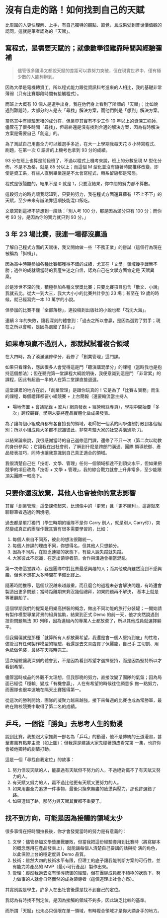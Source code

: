 # 沒有白走的路！如何找到自己的天賦

比周圍的人更快理解、上手，有自己獨特的觀點、直覺，且成果受到普世價值觀的認同，這就是筆者認為的「天賦」。

## 寫程式，是需要天賦的；就像數學很難靠時間與經驗彌補

> 儘管很多雞湯文都說天賦的差距可以靠努力突破，但在現實世界中，僅有極少數的人能夠辦到。

因為大學是電機轉資工，所以程式能力跟從資訊科考進來的人相比，我的基礎非常薄弱（只有比賽那段時間有接觸程式）。

而班上大概有 10 個人是選手出身，我在他們身上看到了所謂的「天賦」；比如說遇到難題時，大部分的人是去「尋找」解決方案，而他們則是「想到」解決方案。

當然其中有經驗累積的成分在，但業界其實有不少工作 10 年以上的資深工程師，儘管花了很多時間「尋找」，但最終還是沒有找到合適的解決方案，因為有時解決方案是需要自己「創造」的。

為了測試自己用盡全力可以離選手多近，在大一上學期我每天花 8 小時寫程式、刷題，在第一次 C 語言的上機考也拿到 93 分的成績。

93 分在班上也算是前段班了，不過以程式上機考來說，班上的分數呈現 M 型化分佈，不是不及格，就是 85 分以上；而這個 M 型化並沒有隨著時間推移改變，即使是資工系，有些人直到畢業還是不太會寫程式，轉系留級都是常態。

程式是很殘酷的，結果不是 0 就是 1，只要沒結果，你中間的努力都不算數。

這段努力的時光讓我認知到，只要夠努力，我在程式方面還算擁有「不上不下」的天賦，至少未來有辦法靠這項技能混口飯吃。

文章寫到這裡不禁想到一段話：「別人考 100 分，那是因為滿分只有 100 分；而你考 93 分，是因為你的實力就只到 93 分。」

## 3 年 23 場比賽，我連一場都沒贏過

了解自己程式方面的天賦後，我又開始做一些「不務正業」的嘗試（這個行為現在被稱為「斜槓」）。

因為高中時期參加各種比賽都獲得不錯的成績，尤其在「文學」領域幾乎戰無不勝；過往的成就讓當時的我產生迷之自信，認為自己在文學方面肯定是
天賦異稟。

於是涉世不深的我，積極參加各種文學獎比賽；只要比賽項目包含「散文、小說」我就去比。從大一到大三，我大大小小的比賽共計參加 23 場；甚至在 19 歲的時候，就已經寫完一本 10 萬字的小說。

但參加的比賽不僅「全部落榜」，連投稿到出版社的小說也都「石沈大海」。

連續 3 年的失敗，讓我深刻的體會到：「過去之所以會贏，是因為選對了對手；現在之所以會輸，是因為選錯了對手。」

## 如果專項贏不過別人，那就試試看複合領域

在大四時，為了湊滿選修學分，我修了「創業管理」這門課。

如果只看課名，應該很多人會覺得這是門「聽演講混學分」的課程（當時我也是抱持這個想法）；但在聽完第一堂課程大綱說明後，我便意識到這是門
「非常累」的課程，因此有超過一半的人在第二堂課直接退選。

這堂課累的地方在於，「創業管理」是跟你玩真的！它是為了「比賽＆實務」而生的課程，每個禮拜都要小組競賽 + 上台簡報（還要輪流當主持人
+ 場地佈置 + 會議紀錄 + 影片/ 網頁發表 + 經營粉絲專頁），學期中開始要「多次」跨校競賽，學期末要將產品實體化做成果發表。

為了讓每個小組成員都有各自擅長的領域，老師把一個系的同學強制打散到各個組別；所以小組成員大多都不認識彼此，非常考驗大家的社交與溝通能
力。

以結果論來說，我很感謝當時的自己選修這門課，還修了不只一次（第二次以助教的身份參與）；它讓我在出社會前，了解到什麼是跨部門溝通、團隊
領導統御、產品發表技巧，同時也讓我意識到自己真正適合的領域。

我很清楚自己在「技術、文學、管理」任何一個領域都達不到頂尖水平，但如果把競爭的項目改為「技術 + 文學 + 管理」，我的綜合戰力就會上升非常多，至少能跟頂尖團隊一較高下。

## 只要你還沒放棄，其他人也會被你的意志影響

其實「創業管理」這堂課修起來，比想像中的「更累」且「更不順利」，這邊就來聊聊筆者遇過的困境吧。

過去都是單打獨鬥（學生時期的組隊不是你 Carry 別人，就是別人 Carry你），突然變成真正的團隊作戰其實有很多需要學習的，比如：

1. 每個人來自不同系，彼此的想法很難統一。
2. 每個人修課的理由不同，你想得名，但其他人只想躺分。
3. 因為不同系，在缺乏連結的狀態下，有些人說失蹤就失蹤。
4. 大家彼此不認識，在定出領導者前，合作與溝通會相當混亂。

第一次修這堂課時，我是團隊中對比賽最感興趣的人；而其他成員雖然沒到不感興趣，但也不想花太多時間在準備比賽上。

隨著時間推移，這個狀況越來越嚴重，而且磨合的過程未必會解決問題，有時還會製造出更多問題；當時距離期末剩沒幾個禮拜，如果問題再不解決，
基本上就是等著翻船了。

這個學期我們的提案是用樂高拼裝的概念，做出不同功能的旅行分裝罐；一開始請有製作模型專業背景的組員協助，結果到正式 Demo 的前一天，他才突然說遇到技術問題無法 3D 列印，因為連組內的專業人士都放棄了，所以其他成員就選擇躺平。

但我偏偏就是那種「就算所有人都放棄希望，我還是會一個人堅持到底」的性格，儘管沒有任何製作模型的經驗，我還是去文具店買了保麗龍，自己手
工切割、用色紙做包裝，最終在天亮時完工。

這次經驗讓我深刻的體會到，不是因為看到希望才選擇堅持，而是因為堅持所以才看到希望。

儘管當時成品的外觀不太理想，但我那晚的努力，直接改變了團隊的氣氛；因為局面已經從「穩輸」變成「有機會贏」，人在有希望的時候往往願意多
做一點努力，而團隊也很幸運地在隔天比賽獲得第一。

從這次的勝利開始，團隊的凝聚力越來越強，接下來每週的比賽也成為常勝軍，最終在跨校競賽中取得了第二名的成績。

## 乒乓，一個從「勝負」去思考人生的動漫

說到比賽，我想跟大家推薦一部名為「乒乓」的動漫，他不是傳統的王道漫畫，甚至畫風有點非主流（如上圖）；但我還是建議大家先硬著頭皮看完第
一集，也許你會被他獨特的劇情打動。

這是一個「尋找自我定位」的故事：

1. 努力但沒天賦的人，能贏過有天賦但不努力的人，不過絕對贏不了有天賦又努力的人。
2. 有天賦又努力的人，贏不過比他更有天賦又更努力的人。
3. 如果用盡全力追求一件事物，最後只換來無盡的疲憊與壓力，那也許選錯了路。
4. 如果選錯了路，那努力與天賦其實都不重要了。

## 找不到方向，可能是因為接觸的領域太少

很多事情在把時間拉長後，你才會發覺當時的努力是有意義的：

1. 文學：儘管參加文學獎屢戰屢敗，但當我把這份經驗套用到比賽時（將寫腳本的概念應用在產品發表上），就能讓每個人清楚自己要講的話與扮
演的角色，以此保證上台的穩定度與 Demo 品質。
2. 技術：雖然大四的技術水平有限，但理工的底子讓我能判斷方案的可行性，並有能力將產品的 MVP（最小可行產品）製作出來。
3. 管理：縱然我過去沒有領導統御的經驗，但在團隊成員都不積極的狀態下，努力做事的人就會自然而然的成為領導者（這個道理出社會亦然）。

其實別說是學生，許多人在出社會後還是找不到自己的定位。

我認為有時找不到定位，是因為接觸的領域不夠多，因此缺乏比較的基準。

而所謂「天賦」也未必只侷限在單一領域，有時複合領域才是你大顯身手的地方。
